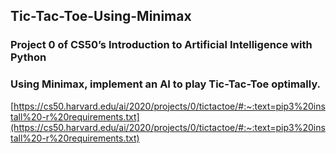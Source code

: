 ## Tic-Tac-Toe-Using-Minimax
### Project 0 of CS50’s Introduction to Artificial Intelligence with Python
### Using Minimax, implement an AI to play Tic-Tac-Toe optimally.

[https://cs50.harvard.edu/ai/2020/projects/0/tictactoe/#:~:text=pip3%20install%20-r%20requirements.txt](https://cs50.harvard.edu/ai/2020/projects/0/tictactoe/#:~:text=pip3%20install%20-r%20requirements.txt)



